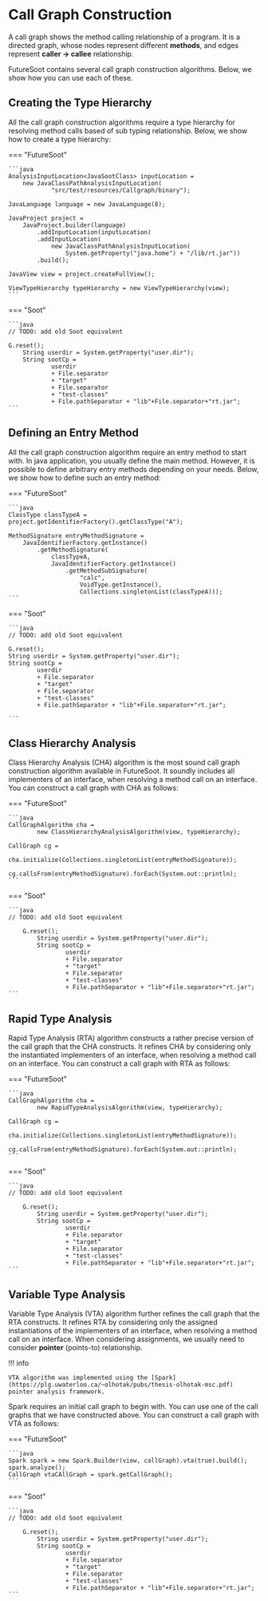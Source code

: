 # Call Graph Construction
A call graph shows the method calling relationship of a program. It is a directed graph, whose nodes represent different **methods**, and edges represent **caller -> callee** relationship.

FutureSoot contains several call graph construction algorithms. Below, we show how you can use each of these.

## Creating the Type Hierarchy
All the call graph construction algorithms require a type hierarchy for resolving method calls based of sub typing relationship.
Below, we show how to create a type hierarchy:

=== "FutureSoot"

    ```java
    AnalysisInputLocation<JavaSootClass> inputLocation =
        new JavaClassPathAnalysisInputLocation(
                "src/test/resources/Callgraph/binary");

    JavaLanguage language = new JavaLanguage(8);

    JavaProject project =
        JavaProject.builder(language)
            .addInputLocation(inputLocation)
            .addInputLocation(
                new JavaClassPathAnalysisInputLocation(
                    System.getProperty("java.home") + "/lib/rt.jar"))
            .build();

    JavaView view = project.createFullView();
    
    ViewTypeHierarchy typeHierarchy = new ViewTypeHierarchy(view);    
    ```
    
=== "Soot"

    ```java
    // TODO: add old Soot equivalent
    
    G.reset();
        String userdir = System.getProperty("user.dir");
        String sootCp = 
                userdir 
                + File.separator 
                + "target" 
                + File.separator 
                + "test-classes"
                + File.pathSeparator + "lib"+File.separator+"rt.jar";
    ```

## Defining an Entry Method
All the call graph construction algorithm require an entry method to start with. In java application, you usually define the main method. However, it is possible to define arbitrary entry methods depending on your needs. Below, we show how to define such an entry method:

=== "FutureSoot"

    ```java
    ClassType classTypeA = project.getIdentifierFactory().getClassType("A");
    
    MethodSignature entryMethodSignature =
        JavaIdentifierFactory.getInstance()
            .getMethodSignature(
                classTypeA,
                JavaIdentifierFactory.getInstance()
                    .getMethodSubSignature(
                        "calc",
                        VoidType.getInstance(),
                        Collections.singletonList(classTypeA)));    
    ```
    
=== "Soot"

    ```java
    // TODO: add old Soot equivalent
    
    G.reset();
    String userdir = System.getProperty("user.dir");
    String sootCp = 
            userdir 
            + File.separator 
            + "target" 
            + File.separator 
            + "test-classes"
            + File.pathSeparator + "lib"+File.separator+"rt.jar";
            
    ```

## Class Hierarchy Analysis
Class Hierarchy Analysis (CHA) algorithm is the most sound call graph construction algorithm available in FutureSoot. It soundly includes all implementers of an interface, when resolving a method call on an interface.
You can construct a call graph with CHA as follows:

=== "FutureSoot"

    ```java
    CallGraphAlgorithm cha = 
            new ClassHierarchyAnalysisAlgorithm(view, typeHierarchy);
    
    CallGraph cg = 
            cha.initialize(Collections.singletonList(entryMethodSignature));

    cg.callsFrom(entryMethodSignature).forEach(System.out::println);
    ```
    
=== "Soot"

    ```java
    // TODO: add old Soot equivalent
        
        G.reset();
            String userdir = System.getProperty("user.dir");
            String sootCp = 
                    userdir 
                    + File.separator 
                    + "target" 
                    + File.separator 
                    + "test-classes"
                    + File.pathSeparator + "lib"+File.separator+"rt.jar";
    ```

## Rapid Type Analysis
Rapid Type Analysis (RTA) algorithm constructs a rather precise version of the call graph that the CHA constructs. It refines CHA by considering only the instantiated implementers of an interface, when resolving a method call on an interface.
You can construct a call graph with RTA as follows:

=== "FutureSoot"

    ```java
    CallGraphAlgorithm cha = 
            new RapidTypeAnalysisAlgorithm(view, typeHierarchy);
    
    CallGraph cg = 
            cha.initialize(Collections.singletonList(entryMethodSignature));

    cg.callsFrom(entryMethodSignature).forEach(System.out::println);
    ```
    
=== "Soot"

    ```java
    // TODO: add old Soot equivalent
        
        G.reset();
            String userdir = System.getProperty("user.dir");
            String sootCp = 
                    userdir 
                    + File.separator 
                    + "target" 
                    + File.separator 
                    + "test-classes"
                    + File.pathSeparator + "lib"+File.separator+"rt.jar";   
    ```

## Variable Type Analysis
Variable Type Analysis (VTA) algorithm further refines the call graph that the RTA constructs. It refines RTA by considering only the assigned instantiations of the implementers of an interface, when resolving a method call on an interface.
When considering assignments, we usually need to consider **pointer** (points-to) relationship.

!!! info

    VTA algorithm was implemented using the [Spark](https://plg.uwaterloo.ca/~olhotak/pubs/thesis-olhotak-msc.pdf) pointer analysis framework.

Spark requires an initial call graph to begin with. You can use one of the call graphs that we have constructed above. You can construct a call graph with VTA as follows:

=== "FutureSoot"

    ```java
    Spark spark = new Spark.Builder(view, callGraph).vta(true).build();
    spark.analyze();
    CallGraph vtaCAllGraph = spark.getCallGraph();
    ```
    
=== "Soot"

    ```java
    // TODO: add old Soot equivalent
        
        G.reset();
            String userdir = System.getProperty("user.dir");
            String sootCp = 
                    userdir 
                    + File.separator 
                    + "target" 
                    + File.separator 
                    + "test-classes"
                    + File.pathSeparator + "lib"+File.separator+"rt.jar";    
    ```